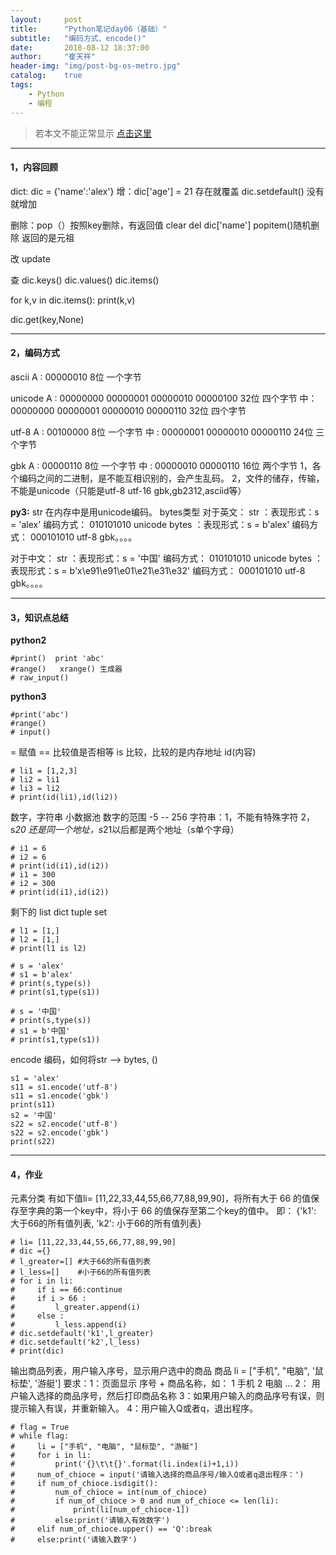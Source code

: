 ```yaml
---
layout:     post
title:      "Python笔记day06（基础）"
subtitle:   "编码方式、encode()"
date:       2018-08-12 18:37:00
author:     "崔天祥"
header-img: "img/post-bg-os-metro.jpg"
catalog:    true
tags:
    - Python
    - 编程
---
```


> 若本文不能正常显示 [点击这里](https://blog.csdn.net/qq_34755081/article/details/81609152)

----------
#### 1，内容回顾
dict: dic = {'name':'alex'}
增：dic['age'] = 21 存在就覆盖
dic.setdefault() 没有就增加

删除：pop（）按照key删除，有返回值
    clear
    del dic['name']
    popitem()随机删除 返回的是元祖

改  update

查
dic.keys()
dic.values()
dic.items()

for k,v in dic.items():
    print(k,v)

dic.get(key,None)


----------
#### 2，编码方式
ascii
            A : 00000010  8位 一个字节

unicode     A : 00000000 00000001 00000010 00000100 32位  四个字节
            中：00000000 00000001 00000010 00000110 32位  四个字节


utf-8      A :  00100000 8位 一个字节
          中 :  00000001 00000010 00000110 24位 三个字节


gbk        A : 00000110  8位 一个字节
         中  : 00000010 00000110 16位 两个字节
1，各个编码之间的二进制，是不能互相识别的，会产生乱码。
2，文件的储存，传输，不能是unicode（只能是utf-8 utf-16 gbk,gb2312,asciid等）

**py3:**
    str 在内存中是用unicode编码。
        bytes类型
        对于英文：
             str  ：表现形式：s = 'alex'
                    编码方式： 010101010  unicode
            bytes ：表现形式：s = b'alex'
                    编码方式： 000101010  utf-8 gbk。。。。

  对于中文：
             str  ：表现形式：s = '中国'
                    编码方式： 010101010  unicode
            bytes ：表现形式：s = b'x\e91\e91\e01\e21\e31\e32'
                    编码方式： 000101010  utf-8 gbk。。。。


----------


#### 3，知识点总结
**python2**

```
#print()  print 'abc'
#range()   xrange() 生成器
# raw_input()
```
**python3**

```
#print('abc')
#range()
# input()

```
= 赋值 == 比较值是否相等   is 比较，比较的是内存地址  id(内容)

```
# li1 = [1,2,3]
# li2 = li1
# li3 = li2
# print(id(li1),id(li2))

```
数字，字符串 小数据池
数字的范围 -5 -- 256
字符串：1，不能有特殊字符
        2，s*20 还是同一个地址，s*21以后都是两个地址（s单个字母）
 

```
# i1 = 6
# i2 = 6
# print(id(i1),id(i2))
# i1 = 300
# i2 = 300
# print(id(i1),id(i2))
```
剩下的 list dict tuple set

```
# l1 = [1,]
# l2 = [1,]
# print(l1 is l2)

# s = 'alex'
# s1 = b'alex'
# print(s,type(s))
# print(s1,type(s1))

# s = '中国'
# print(s,type(s))
# s1 = b'中国'
# print(s1,type(s1))
```
encode 编码，如何将str --> bytes, ()

```
s1 = 'alex'
s11 = s1.encode('utf-8')
s11 = s1.encode('gbk')
print(s11)
s2 = '中国'
s22 = s2.encode('utf-8')
s22 = s2.encode('gbk')
print(s22)
```


----------


#### 4，作业
元素分类
    有如下值li= [11,22,33,44,55,66,77,88,99,90]，将所有大于 66 的值保存至字典的第一个key中，将小于 66 的值保存至第二个key的值中。
即： {'k1': 大于66的所有值列表, 'k2': 小于66的所有值列表}

```
# li= [11,22,33,44,55,66,77,88,99,90]
# dic ={}
# l_greater=[] #大于66的所有值列表
# l_less=[]    #小于66的所有值列表
# for i in li:
#     if i == 66:continue
#     if i > 66 :
#         l_greater.append(i)
#     else :
#         l_less.append(i)
# dic.setdefault('k1',l_greater)
# dic.setdefault('k2',l_less)
# print(dic)
```
输出商品列表，用户输入序号，显示用户选中的商品
    商品 li = ["手机", "电脑", '鼠标垫', '游艇']
要求：1：页面显示 序号 + 商品名称，如：
      	1 手机
	   	2 电脑
     		 …
     2： 用户输入选择的商品序号，然后打印商品名称
  3：如果用户输入的商品序号有误，则提示输入有误，并重新输入。
4：用户输入Q或者q，退出程序。

```
# flag = True
# while flag:
#     li = ["手机", "电脑", "鼠标垫", "游艇"]
#     for i in li:
#         print('{}\t\t{}'.format(li.index(i)+1,i))
#     num_of_chioce = input('请输入选择的商品序号/输入Q或者q退出程序：')
#     if num_of_chioce.isdigit():
#         num_of_chioce = int(num_of_chioce)
#         if num_of_chioce > 0 and num_of_chioce <= len(li):
#             print(li[num_of_chioce-1])
#         else:print('请输入有效数字')
#     elif num_of_chioce.upper() == 'Q':break
#     else:print('请输入数字')

```
